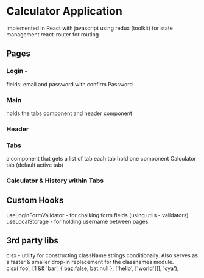 # Calculator Application
implemented in React with javascript
using redux (toolkit) for state management
react-router for routing

## Pages

### Login - 
fields: email and password with confirm Password
### Main
holds the tabs component and header component
### Header
### Tabs
a component that gets a list of tab each tab hold one component 
Calculator tab (default active tab)
### Calculator & History within Tabs

## Custom Hooks
useLoginFormValidator - for chalking form fields (using utils - validators)
useLocalStorage - for holding username between pages

## 3rd party libs

clsx - utility for constructing className strings conditionally.
Also serves as a faster & smaller drop-in replacement for the classnames module.
clsx('foo', [1 && 'bar', { baz:false, bat:null }, ['hello', ['world']]], 'cya');
